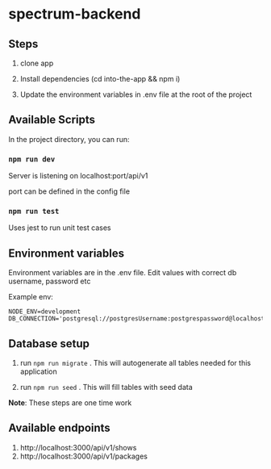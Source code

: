 

  

  

  

  

  

# spectrum-backend

  

  

  

  

  

## Steps

  

  

  

  

1. clone app

  

  

  

  

2. Install dependencies (cd into-the-app && npm i)

  

  

  

3. Update the environment variables in .env file at the root of the project

  

  

  

  

  

## Available Scripts

  

  

  

  

  

  

In the project directory, you can run:

  

  

  

  

  

  

### `npm run dev`

  

  

  

  

  

Server is listening on localhost:port/api/v1

  

  

  

  

  

port can be defined in the config file

  

  

  

### `npm run test`

  

  

  

  

  

Uses jest to run unit test cases

  

  

  

## Environment variables

  

  

Environment variables are in the .env file. Edit  values with correct db username, password etc

  

  

Example env:

    NODE_ENV=development
	DB_CONNECTION='postgresql://postgresUsername:postgrespassword@localhost/dbName'

  

## Database setup

  

  

1. run `npm run migrate` . This will autogenerate all tables needed for this application

  

2. run `npm run seed` . This will fill tables with seed data

  

  

**Note**: These steps are one time work

  ## Available endpoints
  

 1. http://localhost:3000/api/v1/shows
 2. http://localhost:3000/api/v1/packages
